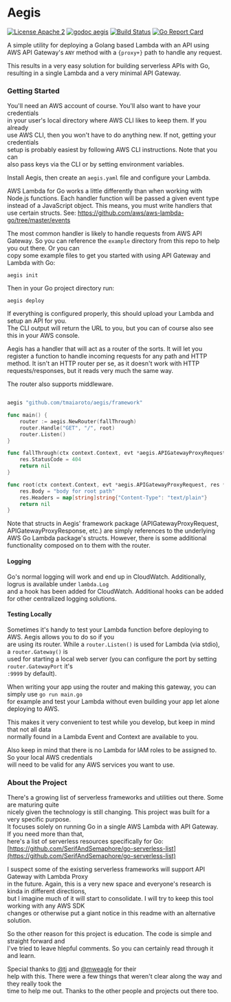 # Aegis

[![License Apache 2](https://img.shields.io/badge/license-Apache%202-blue.svg)](https://github.com/tmaiaroto/aegis/blob/master/LICENSE) [![godoc aegis](https://img.shields.io/badge/godoc-reference-blue.svg)](http://godoc.org/github.com/tmaiaroto/aegis) [![Build Status](https://travis-ci.org/tmaiaroto/aegis.svg?branch=master)](https://travis-ci.org/tmaiaroto/aegis) [![Go Report Card](https://goreportcard.com/badge/github.com/tmaiaroto/aegis)](https://goreportcard.com/report/github.com/tmaiaroto/aegis)

A simple utility for deploying a Golang based Lambda with an API using   
AWS API Gateway's `ANY` method with a `{proxy+}` path to handle any request.

This results in a very easy solution for building serverless APIs with Go,  
resulting in a single Lambda and a very minimal API Gateway.

### Getting Started

You'll need an AWS account of course. You'll also want to have your credentials  
in your user's local directory where AWS CLI likes to keep them. If you already  
use AWS CLI, then you won't have to do anything new. If not, getting your credentials  
setup is probably easiest by following AWS CLI instructions. Note that you can   
also pass keys via the CLI or by setting environment variables.

Install Aegis, then create an `aegis.yaml` file and configure your Lambda.

AWS Lambda for Go works a little differently than when working with Node.js functions.
Each handler function will be passed a given event type instead of a JavaScript object.
This means, you must write handlers that use certain structs.
See: https://github.com/aws/aws-lambda-go/tree/master/events

The most common handler is likely to handle requests from AWS API Gateway.
So you can reference the `example` directory from this repo to help you out there. Or you can  
copy some example files to get you started with using API Gateway and Lambda with Go:

```
aegis init
```

Then in your Go project directory run:

```
aegis deploy
```

If everything is configured properly, this should upload your Lambda and setup an API for you.  
The CLI output will return the URL to you, but you can of course also see this in your AWS console.

Aegis has a handler that will act as a router of the sorts. It will let you register a function to 
handle incoming requests for any path and HTTP method. It isn't an HTTP router per se, as it doesn't 
work with HTTP requests/responses, but it reads very much the same way.

The router also supports middleware.

```go

aegis "github.com/tmaiaroto/aegis/framework"

func main() {
    router := aegis.NewRouter(fallThrough)
    router.Handle("GET", "/", root)
    router.Listen()
}

func fallThrough(ctx context.Context, evt *aegis.APIGatewayProxyRequest, res *aegis.APIGatewayProxyResponse, params url.Values) error {
    res.StatusCode = 404
    return nil
}

func root(ctx context.Context, evt *aegis.APIGatewayProxyRequest, res *aegis.APIGatewayProxyResponse, params url.Values) error {
    res.Body = "body for root path"
    res.Headers = map[string]string{"Content-Type": "text/plain"}
    return nil
}
```

Note that structs in Aegis' framework package (APIGatewayProxyRequest, APIGatewayProxyResponse, etc.) are
simply references to the underlying AWS Go Lambda package's structs. However, there is some additional
functionality composed on to them with the router.

#### Logging

Go's normal logging will work and end up in CloudWatch. Additionally, logrus is available under `lambda.Log`  
and a hook has been added for CloudWatch. Additional hooks can be added for other centralized logging solutions.

#### Testing Locally

Sometimes it's handy to test your Lambda function before deploying to AWS. Aegis allows you to do so if you  
are using its router. While a `router.Listen()` is used for Lambda \(via stdio\), a `router.Gateway()` is   
used for starting a local web server \(you can configure the port by setting `router.GatewayPort` it's  
`:9999` by default\).

When writing your app using the router and making this gateway, you can simply use `go run main.go`   
for example and test your Lambda without even building your app let alone deploying to AWS.

This makes it very convenient to test while you develop, but keep in mind that not all data  
normally found in a Lambda Event and Context are available to you.

Also keep in mind that there is no Lambda for IAM roles to be assigned to. So your local AWS credentials   
will need to be valid for any AWS services you want to use.

### About the Project

There's a growing list of serverless frameworks and utilities out there. Some are maturing quite  
nicely given the technology is still changing. This project was built for a very specific purpose.  
It focuses solely on running Go in a single AWS Lambda with API Gateway. If you need more than that,   
here's a list of serverless resources specifically for Go: [https://github.com/SerifAndSemaphore/go-serverless-list](https://github.com/SerifAndSemaphore/go-serverless-list)

I suspect some of the existing serverless frameworks will support API Gateway with Lambda Proxy   
in the future. Again, this is a very new space and everyone's research is kinda in different directions,  
but I imagine much of it will start to consolidate. I will try to keep this tool working with any AWS SDK   
changes or otherwise put a giant notice in this readme with an alternative solution.

So the other reason for this project is education. The code is simple and straight forward and  
I've tried to leave hlepful comments. So you can certainly read through it and learn.

Special thanks to [@tj](https://github.com/tj) and [@mweagle](https://github.com/mweagle) for their  
help with this. There were a few things that weren't clear along the way and they really took the   
time to help me out. Thanks to the other people and projects out there too.

